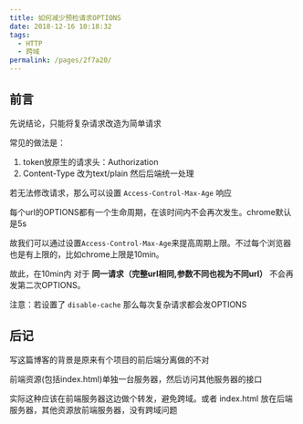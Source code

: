 ```yaml
---
title: 如何减少预检请求OPTIONS
date: 2018-12-16 10:18:32
tags: 
  - HTTP
  - 跨域
permalink: /pages/2f7a20/
---
```


## 前言

先说结论，只能将复杂请求改造为简单请求

常见的做法是：
1. token放原生的请求头：Authorization 
2. Content-Type 改为text/plain 然后后端统一处理

<!--more-->

若无法修改请求，那么可以设置 `Access-Control-Max-Age` 响应

每个url的OPTIONS都有一个生命周期，在该时间内不会再次发生。chrome默认是5s

故我们可以通过设置`Access-Control-Max-Age`来提高周期上限。不过每个浏览器也是有上限的，比如chrome上限是10min。

故此，在10min内 对于 **同一请求（完整url相同,参数不同也视为不同url）** 不会再发第二次OPTIONS。

注意：若设置了 `disable-cache` 那么每次复杂请求都会发OPTIONS

## 后记

写这篇博客的背景是原来有个项目的前后端分离做的不对

前端资源(包括index.html)单独一台服务器，然后访问其他服务器的接口

实际这种应该在前端服务器这边做个转发，避免跨域。或者 index.html 放在后端服务器，其他资源放前端服务器，没有跨域问题